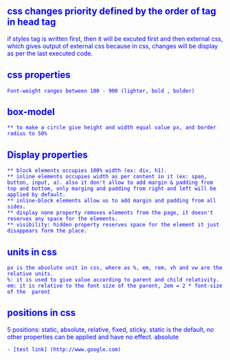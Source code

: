 
##  css changes priority defined by the order of tag in head tag
<head>
if styles tag is written first, then it will be excuted first and then external css, which gives output of external css
because in css, changes will be display as per the last executed code.
<style>
    body{
        color: blue;
    }
</style>
<link rel="stylesheet">

</head>

## css properties
    Font-weight ranges between 100 - 900 (lighter, bold , bolder)

## box-model
    ** to make a circle give height and width equal value px, and border radius to 50%

## Display properties
    ** block elements occupies 100% width (ex: div, h1).
    ** inline elements occupies width as per content in it (ex: span, button, input, a). also it don't allow to add margin & padding from top and bottom, only marging and padding from right and left will be applied by default.
    ** inline-block elements allow us to add margin and padding from all sides.
    ** display none property removes elements from the page, it doesn't reserves any space for the elements.
    ** visibility: hidden property reserves space for the element it just disappears form the place.

## units in css
    px is the absolute unit in css, where as %, em, rem, vh and vw are the relative units.
    %: it is used to give value according to parent and child relativity.
    em: it is relative to the font size of the parent, 2em = 2 * font-size of the  parent 

## positions in css
5 positions: static, absolute, relative, fixed, sticky.
    static is the default, no other properties can be applied and have no effect.
    absolute 

    - [test link] (http://www.google.com)